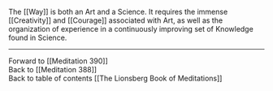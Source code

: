 The [[Way]] is both an Art and a Science. It requires the immense [[Creativity]] and [[Courage]] associated with Art, as well as the organization of experience in a continuously improving set of Knowledge found in Science. 

___

Forward to [[Meditation 390]]  
Back to [[Meditation 388]]  
Back to table of contents [[The Lionsberg Book of Meditations]]  